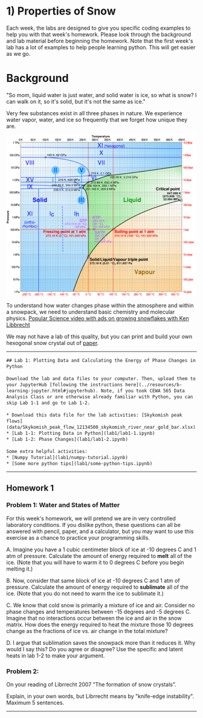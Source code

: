 # 1) Properties of Snow

Each week, the labs are designed to give you specific coding examples to help you with that week's homework.
Please look through the background and lab material before beginning the homework.  Note that the first week's lab has a lot of examples to help people learning python.  This will get easier as we go.

# Background

"So mom, liquid water is just water, and solid water is ice, so what is snow?  I can walk on it, so it's solid, but it's not the same as ice."

Very few substances exist in all three phases in nature.  We experience water vapor, water, and ice so frequently that we forget how unique they are.

![Phase diagram](data/Phase_diagram_of_water.svg.png) 

To understand how water changes phase within the atmosphere and within a snowpack, we need to understand basic chemistry and molecular physics. 
[Popular Science video with ads on growing snowflakes with Ken Libbrecht](https://www.youtube.com/watch?v=ao2Jfm35XeE) 

We may not have a lab of this quality, but you can print and build your own hexogonal snow crystal out of [paper](data/CutOutIceCrystalPrism_Aug25.jpg).  

---

```note
## Lab 1: Plotting Data and Calculating the Energy of Phase Changes in Python

Download the lab and data files to your computer. Then, upload them to your JupyterHub [following the instructions here](../resources/b-learning-jupyter.html#jupyterhub). Note, if you took CEWA 565 Data Analysis Class or are otherwise already familiar with Python, you can skip Lab 1-1 and go to Lab 1-2.

* Download this data file for the lab activities: [Skykomish peak flows](data/Skykomish_peak_flow_12134500_skykomish_river_near_gold_bar.xlsx)
* [Lab 1-1: Plotting Data in Python](lab1/lab1-1.ipynb)
* [Lab 1-2: Phase Changes](lab1/lab1-2.ipynb)

Some extra helpful activities:
* [Numpy Tutorial](lab1/numpy-tutorial.ipynb)
* [Some more python tips](lab1/some-python-tips.ipynb)
```

---

## Homework 1

### Problem 1: Water and States of Matter

For this week's homework, we will pretend we are in very controlled laboratory conditions.  If you dislike python, these questions can all be answered with pencil, paper, and a calculator, but you may want to use this exercise as a chance to practice your programming skills.

 A. Imagine you have a 1 cubic centimeter block of ice at -10 degrees C and 1 atm of pressure.  Calculate the amount of energy required to **melt** all of the ice.  (Note that you will have to warm it to 0 degrees C before you begin melting it.)

 B. Now, consider that same block of ice at -10 degrees C and 1 atm of pressure.  Calculate the amount of energy required to **sublimate** all of the ice.  (Note that you do not need to warm the ice to sublimate it.)
  
 C. We know that cold snow is primarily a mixture of ice and air.  Consider no phase changes and temperatures between -15 degrees and -5 degrees C.  Imagine that no interactions occur between the ice and air in the snow matrix.  How does the energy required to heat the mixture those 10 degrees change as the fractions of ice vs. air change in the total mixture?  
 
 D. I argue that sublimation saves the snowpack more than it reduces it.  Why would I say this?  Do you agree or disagree?  Use the specific and latent heats in lab 1-2 to make your argument.

### Problem 2: 
On your reading of Librrecht 2007 “The formation of snow crystals”.

Explain, in your own words, but Librrecht means by "knife-edge instability". Maximum 5 sentences. 

---
